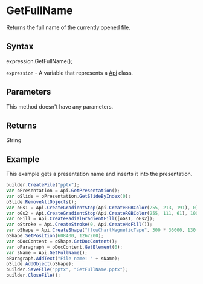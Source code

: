 # GetFullName

Returns the full name of the currently opened file.

## Syntax

expression.GetFullName();

`expression` - A variable that represents a [Api](../Api.md) class.

## Parameters

This method doesn't have any parameters.

## Returns

String

## Example

This example gets a presentation name and inserts it into the presentation.

```javascript
builder.CreateFile("pptx");
var oPresentation = Api.GetPresentation();
var oSlide = oPresentation.GetSlideByIndex(0);
oSlide.RemoveAllObjects();
var oGs1 = Api.CreateGradientStop(Api.CreateRGBColor(255, 213, 191), 0);
var oGs2 = Api.CreateGradientStop(Api.CreateRGBColor(255, 111, 61), 100000);
var oFill = Api.CreateRadialGradientFill([oGs1, oGs2]);
var oStroke = Api.CreateStroke(0, Api.CreateNoFill());
var oShape = Api.CreateShape("flowChartMagneticTape", 300 * 36000, 130 * 36000, oFill, oStroke);
oShape.SetPosition(608400, 1267200);
var oDocContent = oShape.GetDocContent();
var oParagraph = oDocContent.GetElement(0);
var sName = Api.GetFullName();
oParagraph.AddText("File name: " + sName);
oSlide.AddObject(oShape);
builder.SaveFile("pptx", "GetFullName.pptx");
builder.CloseFile();
```